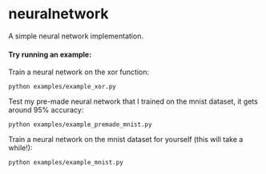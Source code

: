 # neuralnetwork
A simple neural network implementation.

#### Try running an example:

Train a neural network on the xor function:
```
python examples/example_xor.py
```
Test my pre-made neural network that I trained on the mnist dataset, it gets around 95% accuracy:
```
python examples/example_premade_mnist.py
```

Train a neural network on the mnist dataset for yourself (this will take a while!):
```
python examples/example_mnist.py
```
